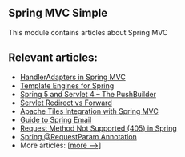 ## Spring MVC Simple

This module contains articles about Spring MVC

## Relevant articles:

- [HandlerAdapters in Spring MVC](http://www.baeldung.com/spring-mvc-handler-adapters)
- [Template Engines for Spring](http://www.baeldung.com/spring-template-engines)
- [Spring 5 and Servlet 4 – The PushBuilder](http://www.baeldung.com/spring-5-push)
- [Servlet Redirect vs Forward](http://www.baeldung.com/servlet-redirect-forward)
- [Apache Tiles Integration with Spring MVC](http://www.baeldung.com/spring-mvc-apache-tiles)
- [Guide to Spring Email](http://www.baeldung.com/spring-email)
- [Request Method Not Supported (405) in Spring](https://www.baeldung.com/spring-request-method-not-supported-405)
- [Spring @RequestParam Annotation](https://www.baeldung.com/spring-request-param)
- More articles: [[more -->]](/spring-mvc-simple-2)